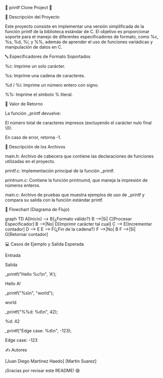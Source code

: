 🌟 printf Clone Project 🌟

📖 Descripción del Proyecto

Este proyecto consiste en implementar una versión simplificada de la función printf de la biblioteca estándar de C. El objetivo es proporcionar soporte para el manejo de diferentes especificadores de formato, como %c, %s, %d, %i, y %%, además de aprender el uso de funciones variádicas y manipulación de datos en C.

🔤 Especificadores de Formato Soportados

%c: Imprime un solo carácter.

%s: Imprime una cadena de caracteres.

%d / %i: Imprime un número entero con signo.

%%: Imprime el símbolo % literal.

🚀 Valor de Retorno

La función _printf devuelve:

El número total de caracteres impresos (excluyendo el carácter nulo final \0).

En caso de error, retorna -1.

📂 Descripción de los Archivos

main.h: Archivo de cabecera que contiene las declaraciones de funciones utilizadas en el proyecto.

printf.c: Implementación principal de la función _printf.

printnum.c: Contiene la función printnumd, que maneja la impresión de números enteros.

main.c: Archivo de pruebas que muestra ejemplos de uso de _printf y compara su salida con la función estándar printf.

🔄 Flowchart (Diagrama de Flujo)

graph TD
    A[Inicio] --> B{¿Formato válido?}
    B -->|Sí| C[Procesar Especificador]
    B -->|No| D[Imprimir carácter tal cual]
    C --> E[Incrementar contador]
    D --> E
    E --> F{¿Fin de la cadena?}
    F -->|No| B
    F -->|Sí| G[Retornar contador]

💻 Casos de Ejemplo y Salida Esperada

Entrada

Salida

_printf("Hello %c!\n", 'A');

Hello A!

_printf("%s\n", "world");

world

_printf("%%d: %d\n", 42);

%d: 42

_printf("Edge case: %d\n", -123);

Edge case: -123

✍️ Autores

[Juan Diego Martinez Haedo]
[Martin Suarez]


¡Gracias por revisar este README! 😄


